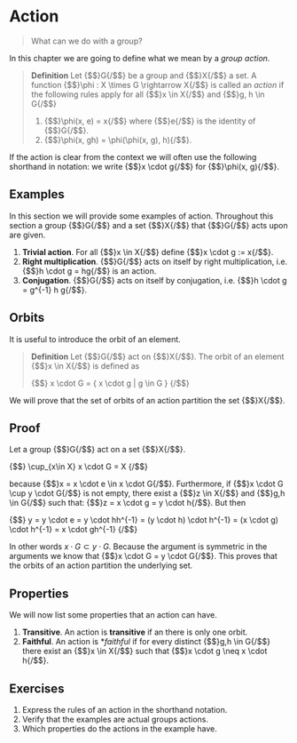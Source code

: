 # Action
> What can we do with a group?

In this chapter we are going to define what we mean by a _group action_. 

> **Definition** Let {$$}G{/$$} be a group and {$$}X{/$$} a set. A function
> {$$}\phi : X \times G \rightarrow X{/$$} is called an _action_ if the
> following rules apply for all {$$}x \in X{/$$} and {$$}g, h \in G{/$$} 
>
> 1. {$$}\phi(x, e) = x{/$$} where {$$}e{/$$} is the identity of {$$}G{/$$}.
> 2. {$$}\phi(x, gh) = \phi(\phi(x, g), h){/$$}.

If the action is clear from the context we will often use the following
shorthand in notation: we write {$$}x \cdot g{/$$} for {$$}\phi(x, g){/$$}.

## Examples
In this section we will provide some examples of action. Throughout this section
a group {$$}G{/$$} and a set {$$}X{/$$} that {$$}G{/$$} acts upon are given.

1. **Trivial action**. For all {$$}x \in X{/$$} define {$$}x \cdot g := x{/$$}.
2. **Right multiplication**. {$$}G{/$$} acts on itself by right multiplication,
   i.e. {$$}h \cdot g = hg{/$$} is an action.
3. **Conjugation**. {$$}G{/$$} acts on itself by conjugation, i.e.
   {$$}h \cdot g = g^{-1} h g{/$$}.

## Orbits
It is useful to introduce the orbit of an element.

> **Definition** Let {$$}G{/$$} act on {$$}X{/$$}. The orbit of an element
> {$$}x \in X{/$$} is defined as
>
> {$$}
> x \cdot G = \{ x \cdot g | g \in G \}
> {/$$}

We will prove that the set of orbits of an action partition the set {$$}X{/$$}.

## Proof
Let a group {$$}G{/$$} act on a set {$$}X{/$$}.

{$$}
\cup_{x\in X} x \cdot G = X
{/$$}

because {$$}x = x \cdot e \in x \cdot G{/$$}. Furthermore, if 
{$$}x \cdot G \cup y \cdot G{/$$} is not empty, there exist a {$$}z \in X{/$$}
and {$$}g,h \in G{/$$} such that: {$$}z = x \cdot g = y \cdot h{/$$}. But then

{$$}
y = y \cdot e = y \cdot hh^{-1} = (y \cdot h) \cdot h^{-1} = 
(x \cdot g) \cdot h^{-1} = x \cdot gh^{-1}
{/$$}

In other words $x \cdot G \subset y \cdot G$. Because the argument is symmetric
in the arguments we know that {$$}x \cdot G = y \cdot G{/$$}. This proves that
the orbits of an action partition the underlying set.

## Properties
We will now list some properties that an action can have. 
1. **Transitive**. An action is **transitive** if an there is only one orbit.
2. **Faithful**. An action is **faithful* if for every distinct
   {$$}g,h \in G{/$$} there exist an {$$}x \in X{/$$} such that
   {$$}x \cdot g \neq x \cdot h{/$$}.

## Exercises
1. Express the rules of an action in the shorthand notation.
2. Verify that the examples are actual groups actions.
3. Which properties do the actions in the example have.
